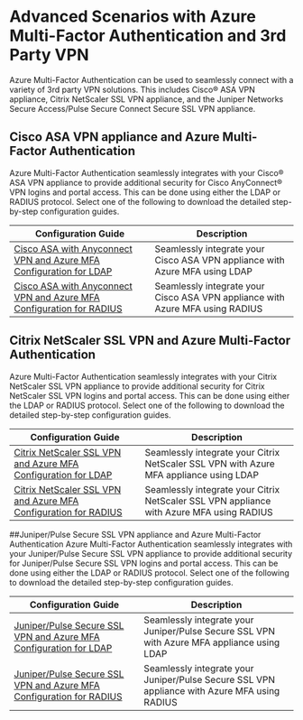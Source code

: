 <properties 
	pageTitle="Advanced Scenarios with Azure Multi-Factor Authentication and 3rd Party VPNs" 
	description="This page provides information on step-by-step setup configuration for Azure MFA with 3rd party prodcuts." 
	services="multi-factor-authentication" 
	documentationCenter="" 
	authors="billmath" 
	manager="stevenpo" 
	editor="curtland"/>

<tags
	ms.service="multi-factor-authentication"
	ms.date="11/19/2015"
	wacn.date=""/>

# Advanced Scenarios with Azure Multi-Factor Authentication and 3rd Party VPN
Azure Multi-Factor Authentication can be used to seamlessly connect with a variety of 3rd party VPN solutions.  This includes Cisco® ASA VPN appliance, Citrix NetScaler SSL VPN appliance, and the Juniper Networks Secure Access/Pulse Secure Connect Secure SSL VPN appliance. 

## Cisco ASA VPN appliance and Azure Multi-Factor Authentication
Azure Multi-Factor Authentication seamlessly integrates with your Cisco® ASA VPN appliance to provide additional security for Cisco AnyConnect® VPN logins and portal access.  This can be done using either the LDAP or RADIUS protocol.  Select one of the following to download the detailed step-by-step configuration guides.

Configuration Guide  | Description 
------------- | ------------- |
[Cisco ASA with Anyconnect VPN and Azure MFA Configuration for LDAP](http://download.microsoft.com/download/A/2/0/A201567C-C3DE-4227-AF89-4567A470899E/Cisco_ASA_Azure_MFA_LDAP.docx) | Seamlessly integrate your Cisco ASA VPN appliance with Azure MFA using LDAP|
[Cisco ASA with Anyconnect VPN and Azure MFA Configuration for RADIUS](http://download.microsoft.com/download/4/5/7/4579C1CF-35B0-4FBE-8A1A-B49CB2CC0382/Cisco_ASA_Azure_MFA_RADIUS.docx) | Seamlessly integrate your Cisco ASA VPN appliance with Azure MFA using RADIUS

## Citrix NetScaler SSL VPN and Azure Multi-Factor Authentication
Azure Multi-Factor Authentication seamlessly integrates with your Citrix NetScaler SSL VPN appliance to provide additional security for Citrix NetScaler SSL VPN logins and portal access.  This can be done using either the LDAP or RADIUS protocol.  Select one of the following to download the detailed step-by-step configuration guides.

Configuration Guide  | Description 
------------- | ------------- |
[Citrix NetScaler SSL VPN and Azure MFA Configuration for LDAP](http://download.microsoft.com/download/2/4/E/24E1E722-72DF-471F-A88A-D1338DB1AF83/Citrix_NS_Azure_MFA_LDAP.docx) | Seamlessly integrate your Citrix NetScaler SSL VPN with Azure MFA appliance using LDAP|
[Citrix NetScaler SSL VPN and Azure MFA Configuration for RADIUS](http://download.microsoft.com/download/1/A/4/1A482764-4A63-45C2-A5EC-2B673ACCDD12/Citrix_NS_Azure_MFA_RADIUS.docx) | Seamlessly integrate your Citrix NetScaler SSL VPN appliance with Azure MFA using RADIUS

##Juniper/Pulse Secure SSL VPN appliance and Azure Multi-Factor Authentication
Azure Multi-Factor Authentication seamlessly integrates with your Juniper/Pulse Secure SSL VPN appliance to provide additional security for Juniper/Pulse Secure SSL VPN logins and portal access.  This can be done using either the LDAP or RADIUS protocol.  Select one of the following to download the detailed step-by-step configuration guides.

Configuration Guide  | Description 
------------- | ------------- |
[Juniper/Pulse Secure SSL VPN and Azure MFA Configuration for LDAP](http://download.microsoft.com/download/6/5/8/6587B418-75B1-4FCB-84D4-984BC479309E/JuniperPulse_Azure_MFA_LDAP.docx)| Seamlessly integrate your Juniper/Pulse Secure SSL VPN with Azure MFA appliance using LDAP|
[Juniper/Pulse Secure SSL VPN and Azure MFA Configuration for RADIUS](http://download.microsoft.com/download/7/9/A/79AB3DAD-4799-4379-B1DA-B95ABDF231DC/JuniperPulse_Azure_MFA_RADIUS.docx) | Seamlessly integrate your Juniper/Pulse Secure SSL VPN appliance with Azure MFA using RADIUS
